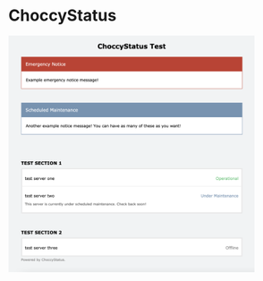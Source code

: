 # ChoccyStatus

<img src="ChoccyStatusImage.png" width="440" height="423" style="text-align: center">
